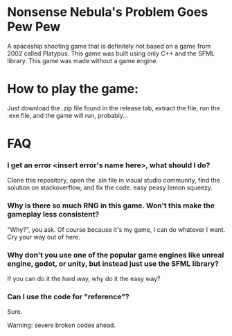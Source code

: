 # Nonsense Nebula's Problem Goes Pew Pew
A spaceship shooting game that is definitely not based on a game from 2002 called Platypus. This game was built using only C++ and the SFML library. This game was made without a game engine.

# How to play the game:
Just download the .zip file found in the release tab, extract the file, run the .exe file, and the game will run, probably...

# FAQ
### I get an error <insert error's name here>, what should I do?
  
  Clone this repository, open the .sln file in visual studio community, find the solution on stackoverflow, and fix the code. easy peasy lemon squeezy.

### Why is there so much RNG in this game. Won't this make the gameplay less consistent?

  "Why?", you ask. Of course because it's my game, I can do whatever I want. Cry your way out of here.

### Why don't you use one of the popular game engines like unreal engine, godot, or unity, but instead just use the SFML library?

  If you can do it the hard way, why do it the easy way?
  
### Can I use the code for "reference"?

  Sure.

  Warning: severe broken codes ahead.

